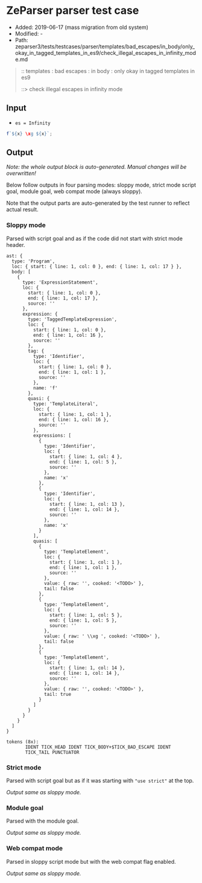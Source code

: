 # ZeParser parser test case

- Added: 2019-06-17 (mass migration from old system)
- Modified: -
- Path: zeparser3/tests/testcases/parser/templates/bad_escapes/in_body/only_okay_in_tagged_templates_in_es9/check_illegal_escapes_in_infinity_mode.md

> :: templates : bad escapes : in body : only okay in tagged templates in es9
>
> ::> check illegal escapes in infinity mode

## Input

- `es = Infinity`

`````js
f`${x} \xg ${x}`;
`````

## Output

_Note: the whole output block is auto-generated. Manual changes will be overwritten!_

Below follow outputs in four parsing modes: sloppy mode, strict mode script goal, module goal, web compat mode (always sloppy).

Note that the output parts are auto-generated by the test runner to reflect actual result.

### Sloppy mode

Parsed with script goal and as if the code did not start with strict mode header.

`````
ast: {
  type: 'Program',
  loc: { start: { line: 1, col: 0 }, end: { line: 1, col: 17 } },
  body: [
    {
      type: 'ExpressionStatement',
      loc: {
        start: { line: 1, col: 0 },
        end: { line: 1, col: 17 },
        source: ''
      },
      expression: {
        type: 'TaggedTemplateExpression',
        loc: {
          start: { line: 1, col: 0 },
          end: { line: 1, col: 16 },
          source: ''
        },
        tag: {
          type: 'Identifier',
          loc: {
            start: { line: 1, col: 0 },
            end: { line: 1, col: 1 },
            source: ''
          },
          name: 'f'
        },
        quasi: {
          type: 'TemplateLiteral',
          loc: {
            start: { line: 1, col: 1 },
            end: { line: 1, col: 16 },
            source: ''
          },
          expressions: [
            {
              type: 'Identifier',
              loc: {
                start: { line: 1, col: 4 },
                end: { line: 1, col: 5 },
                source: ''
              },
              name: 'x'
            },
            {
              type: 'Identifier',
              loc: {
                start: { line: 1, col: 13 },
                end: { line: 1, col: 14 },
                source: ''
              },
              name: 'x'
            }
          ],
          quasis: [
            {
              type: 'TemplateElement',
              loc: {
                start: { line: 1, col: 1 },
                end: { line: 1, col: 1 },
                source: ''
              },
              value: { raw: '', cooked: '<TODO>' },
              tail: false
            },
            {
              type: 'TemplateElement',
              loc: {
                start: { line: 1, col: 5 },
                end: { line: 1, col: 5 },
                source: ''
              },
              value: { raw: ' \\xg ', cooked: '<TODO>' },
              tail: false
            },
            {
              type: 'TemplateElement',
              loc: {
                start: { line: 1, col: 14 },
                end: { line: 1, col: 14 },
                source: ''
              },
              value: { raw: '', cooked: '<TODO>' },
              tail: true
            }
          ]
        }
      }
    }
  ]
}

tokens (8x):
       IDENT TICK_HEAD IDENT TICK_BODY+$TICK_BAD_ESCAPE IDENT
       TICK_TAIL PUNCTUATOR
`````

### Strict mode

Parsed with script goal but as if it was starting with `"use strict"` at the top.

_Output same as sloppy mode._

### Module goal

Parsed with the module goal.

_Output same as sloppy mode._

### Web compat mode

Parsed in sloppy script mode but with the web compat flag enabled.

_Output same as sloppy mode._
